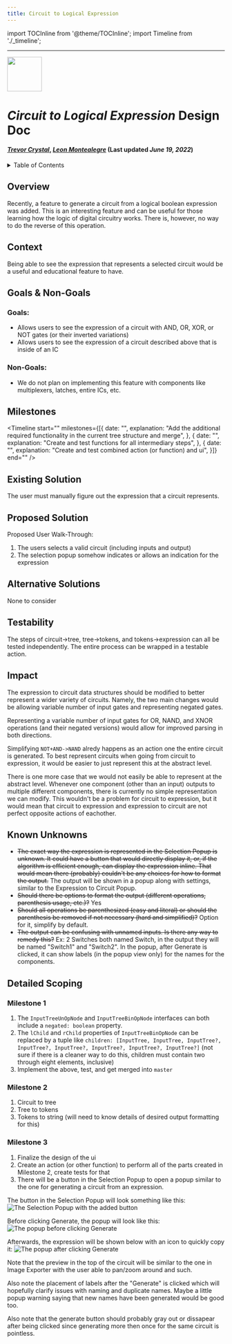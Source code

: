```yaml
---
title: Circuit to Logical Expression
---
```



import TOCInline from '@theme/TOCInline';
import Timeline from './_timeline';


---


<div style={{height: "80px", width: "100%"}}>
<img src="/img/icon.svg" width="80px" style={{float: "right"}} />
</div>


# *Circuit to Logical Expression* Design Doc
#### *[Trevor Crystal](https:/ithub.com/TGCrystal)*, *[Leon Montealegre](https://thub.com/LeonMontealegre)* (Last updated *June 19, 2022*)


<details>
    <summary>
        Table of Contents
    </summary>
    <TOCInline toc={toc} />
</details>


## Overview

Recently, a feature to generate a circuit from a logical boolean expression was added. This is an interesting feature and can be useful for those learning how the logic of digital circuitry works. There is, however, no way to do the reverse of this operation.


## Context

Being able to see the expression that represents a selected circuit would be a useful and educational feature to have.


## Goals & Non-Goals

### Goals:
- Allows users to see the expression of a circuit with AND, OR, XOR, or NOT gates (or their inverted variations)
- Allows users to see the expression of a circuit described above that is inside of an IC

### Non-Goals:
- We do not plan on implementing this feature with components like multiplexers, latches, entire ICs, etc.


## Milestones

<Timeline 
    start="" 
    milestones={[{
        date: "",
        explanation: "Add the additional required functionality in the current tree structure and merge",
    }, {
        date: "",
        explanation: "Create and test functions for all intermediary steps",
    }, {
        date: "",
        explanation: "Create and test combined action (or function) and ui",
    }]} 
    end="" />



## Existing Solution

The user must manually figure out the expression that a circuit represents.


## Proposed Solution

Proposed User Walk-Through:

1. The users selects a valid circuit (including inputs and output)
2. The selection popup somehow indicates or allows an indication for the expression


## Alternative Solutions

None to consider


## Testability

The steps of circuit->tree, tree->tokens, and tokens->expression can all be tested independently. The entire process can be wrapped in a testable action.


## Impact

The expression to circuit data structures should be modified to better represent a wider variety of circuits. Namely, the two main changes would be allowing variable number of input gates and representing negated gates.

Representing a variable number of input gates for OR, NAND, and XNOR operations (and their negated versions) would allow for improved parsing in both directions. 

Simplifying `NOT+AND->NAND` alredy happens as an action one the entire circuit is generated. To best represent circuits when going from circuit to expression, it would be easier to just represent this at the abstract level.

There is one more case that we would not easily be able to represent at the abstract level. Whenever one component (other than an input) outputs to multiple different components, there is currently no simple representation we can modify. This wouldn't be a problem for circuit to expression, but it would mean that circuit to expression and expression to circuit are not perfect opposite actions of eachother.


## Known Unknowns

- ~~The exact way the expression is represented in the Selection Popup is unknown. It could have a button that would directly display it, or, if the algorithm is efficient enough, can display the expression inline. That would mean there (probably) couldn't be any choices for how to format the output.~~ The output will be shown in a popup along with settings, similar to the Expression to Circuit Popup.
- ~~Should there be options to format the output (different operations, parenthesis usage, etc.)?~~ Yes
- ~~Should all operations be parenthesized (easy and literal) or should the parenthesis be removed if not necessary (hard and simplified)?~~ Option for it, simplify by default.
- ~~The output can be confusing with unnamed inputs. Is there any way to remedy this?~~ Ex: 2 Switches both named Switch, in the output they will be named "Switch1" and "Switch2". In the popup, after Generate is clicked, it can show labels (in the popup view only) for the names for the components.


## Detailed Scoping


### Milestone 1

1. The `InputTreeUnOpNode` and `InputTreeBinOpNode` interfaces can both include a `negated: boolean` property.
2. The `lChild` and `rChild` properties of `InputTreeBinOpNode` can be replaced by a tuple like `children: [InputTree, InputTree, InputTree?, InputTree?, InputTree?, InputTree?, InputTree?, InputTree?]` (not sure if there is a cleaner way to do this, children must contain two through eight elements, inclusive)
3. Implement the above, test, and get merged into `master`


### Milestone 2

1. Circuit to tree
2. Tree to tokens
3. Tokens to string (will need to know details of desired output formatting for this)


### Milestone 3

1. Finalize the design of the ui
2. Create an action (or other function) to perform all of the parts created in Milestone 2, create tests for that
3. There will be a button in the Selection Popup to open a popup similar to the one for generating a circuit from an expression.

The button in the Selection Popup will look something like this: ![The Selection Popup with the added button](img/CircuitToExpression/MockupPart1.jpg)

Before clicking Generate, the popup will look like this: ![The popup before clicking Generate](img/CircuitToExpression/MockupPart2.jpg)

Afterwards, the expression will be shown below with an icon to quickly copy it: ![The popup after clicking Generate](img/CircuitToExpression/MockupPart3.jpg)

Note that the preview in the top of the circuit will be similar to the one in Image Exporter with the user able to pan/zoom around and such.

Also note the placement of labels after the "Generate" is clicked which will hopefully clarify issues with naming and duplicate names. Maybe a little popup warning saying that new names have been generated would be good too.

Also note that the generate button should probably gray out or dissapear after being clicked since generating more then once for the same circuit is pointless.

